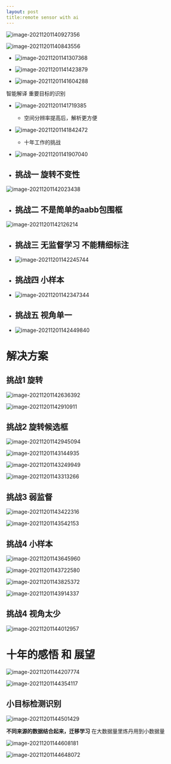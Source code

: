 ```yaml
---
layout: post
title:remote sensor with ai
---
```




![image-20211201140927356](pics/image-20211201140927356.png)

![image-20211201140843556](pics/image-20211201140843556.png)

- ![image-20211201141307368](pics/image-20211201141307368.png)

- ![image-20211201141423879](pics/image-20211201141423879.png)

- ![image-20211201141604288](pics/image-20211201141604288.png)

智能解译 重要目标的识别

- ![image-20211201141719385](pics/image-20211201141719385.png)
  - 空间分辨率提高后，解析更方便

- ![image-20211201141842472](pics/image-20211201141842472.png)
  - 十年工作的挑战

- ![image-20211201141907040](pics/image-20211201141907040.png)

- ## 挑战一 旋转不变性

![image-20211201142023438](pics/image-20211201142023438.png)

- ## 挑战二 不是简单的aabb包围框

![image-20211201142126214](pics/image-20211201142126214.png)

- ## 挑战三  无监督学习 不能精细标注

- ![image-20211201142245744](pics/image-20211201142245744.png)

- ## 挑战四 小样本

- ![image-20211201142347344](pics/image-20211201142347344.png)

- ## 挑战五 视角单一

- ![image-20211201142449840](pics/image-20211201142449840.png)

# 解决方案

## 挑战1 旋转

![image-20211201142636392](pics/image-20211201142636392.png)

![image-20211201142910911](pics/image-20211201142910911.png)

## 挑战2 旋转候选框

![image-20211201142945094](pics/image-20211201142945094.png)

![image-20211201143144935](pics/image-20211201143144935.png)

![image-20211201143249949](pics/image-20211201143249949.png)

![image-20211201143313266](pics/image-20211201143313266.png)

## 挑战3 弱监督

![image-20211201143422316](pics/image-20211201143422316.png)

![image-20211201143542153](pics/image-20211201143542153.png)

## 挑战4 小样本

![image-20211201143645960](pics/image-20211201143645960.png)

![image-20211201143722580](pics/image-20211201143722580.png)

![image-20211201143825372](pics/image-20211201143825372.png)

![image-20211201143914337](pics/image-20211201143914337.png)

## 挑战4 视角太少

![image-20211201144012957](pics/image-20211201144012957.png)

# 十年的感悟 和 展望

![image-20211201144207774](pics/image-20211201144207774.png)

![image-20211201144354117](pics/image-20211201144354117.png)

## 小目标检测识别

![image-20211201144501429](pics/image-20211201144501429.png)

**不同来源的数据结合起来，迁移学习** 在大数据量里炼丹用到小数据量

![image-20211201144608181](pics/image-20211201144608181.png)

![image-20211201144648072](pics/image-20211201144648072.png)

